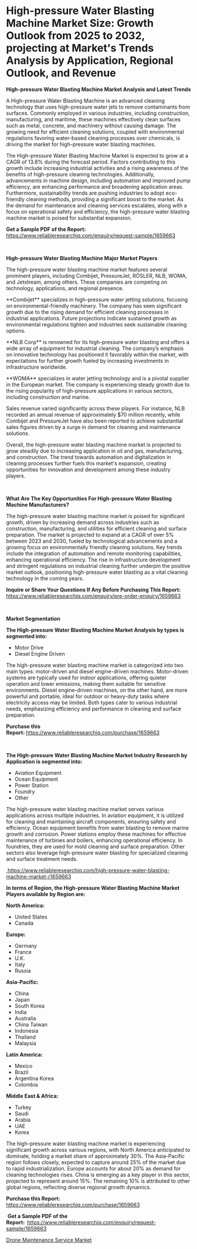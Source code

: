 <p><h1>High-pressure Water Blasting Machine Market Size: Growth Outlook from 2025 to 2032, projecting at Market's Trends Analysis by Application, Regional Outlook, and Revenue</h1></p><p><strong>High-pressure Water Blasting Machine Market Analysis and Latest Trends</strong></p>
<p><p>A High-pressure Water Blasting Machine is an advanced cleaning technology that uses high-pressure water jets to remove contaminants from surfaces. Commonly employed in various industries, including construction, manufacturing, and maritime, these machines effectively clean surfaces such as metal, concrete, and machinery without causing damage. The growing need for efficient cleaning solutions, coupled with environmental regulations favoring water-based cleaning processes over chemicals, is driving the market for high-pressure water blasting machines.</p><p>The High-pressure Water Blasting Machine Market is expected to grow at a CAGR of 13.8% during the forecast period. Factors contributing to this growth include increasing industrial activities and a rising awareness of the benefits of high-pressure cleaning technologies. Additionally, advancements in machine design, including automation and improved pump efficiency, are enhancing performance and broadening application areas. Furthermore, sustainability trends are pushing industries to adopt eco-friendly cleaning methods, providing a significant boost to the market. As the demand for maintenance and cleaning services escalates, along with a focus on operational safety and efficiency, the high-pressure water blasting machine market is poised for substantial expansion.</p></p>
<p><strong>Get a Sample PDF of the Report:&nbsp;</strong> <a href="https://www.reliableresearchiq.com/enquiry/request-sample/1659663?utm_campaign=1789&utm_medium=2&utm_source=Github&utm_content=ia&utm_term=23032025&utm_id=high-pressure-water-blasting-machine">https://www.reliableresearchiq.com/enquiry/request-sample/1659663</a></p>
<p>&nbsp;</p>
<p><strong>High-pressure Water Blasting Machine Major Market Players</strong></p>
<p><p>The high-pressure water blasting machine market features several prominent players, including Combijet, PressureJet, RÖSLER, NLB, WOMA, and Jetstream, among others. These companies are competing on technology, applications, and regional presence.</p><p>**Combijet** specializes in high-pressure water jetting solutions, focusing on environmental-friendly machinery. The company has seen significant growth due to the rising demand for efficient cleaning processes in industrial applications. Future projections indicate sustained growth as environmental regulations tighten and industries seek sustainable cleaning options.</p><p>**NLB Corp** is renowned for its high-pressure water blasting and offers a wide array of equipment for industrial cleaning. The company’s emphasis on innovative technology has positioned it favorably within the market, with expectations for further growth fueled by increasing investments in infrastructure worldwide.</p><p>**WOMA** specializes in water jetting technology and is a pivotal supplier in the European market. The company is experiencing steady growth due to the rising popularity of high-pressure applications in various sectors, including construction and marine.</p><p>Sales revenue varied significantly across these players. For instance, NLB recorded an annual revenue of approximately $70 million recently, while Combijet and PressureJet have also been reported to achieve substantial sales figures driven by a surge in demand for cleaning and maintenance solutions.</p><p>Overall, the high-pressure water blasting machine market is projected to grow steadily due to increasing application in oil and gas, manufacturing, and construction. The trend towards automation and digitalization in cleaning processes further fuels this market's expansion, creating opportunities for innovation and development among these industry players.</p></p>
<p>&nbsp;</p>
<p><strong>What Are The Key Opportunities For High-pressure Water Blasting Machine Manufacturers?</strong></p>
<p><p>The high-pressure water blasting machine market is poised for significant growth, driven by increasing demand across industries such as construction, manufacturing, and utilities for efficient cleaning and surface preparation. The market is projected to expand at a CAGR of over 5% between 2023 and 2030, fueled by technological advancements and a growing focus on environmentally friendly cleaning solutions. Key trends include the integration of automation and remote monitoring capabilities, enhancing operational efficiency. The rise in infrastructure development and stringent regulations on industrial cleaning further underpin the positive market outlook, positioning high-pressure water blasting as a vital cleaning technology in the coming years.</p></p>
<p><strong>Inquire or Share Your Questions If Any Before Purchasing This Report:</strong> <a href="https://www.reliableresearchiq.com/enquiry/pre-order-enquiry/1659663?utm_campaign=1789&utm_medium=2&utm_source=Github&utm_content=ia&utm_term=23032025&utm_id=high-pressure-water-blasting-machine">https://www.reliableresearchiq.com/enquiry/pre-order-enquiry/1659663</a></p>
<p>&nbsp;</p>
<p><strong>Market Segmentation</strong></p>
<p><strong>The High-pressure Water Blasting Machine Market Analysis by types is segmented into:</strong></p>
<p><ul><li>Motor Drive</li><li>Diesel Engine Driven</li></ul></p>
<p><p>The high-pressure water blasting machine market is categorized into two main types: motor-driven and diesel engine-driven machines. Motor-driven systems are typically used for indoor applications, offering quieter operation and lower emissions, making them suitable for sensitive environments. Diesel engine-driven machines, on the other hand, are more powerful and portable, ideal for outdoor or heavy-duty tasks where electricity access may be limited. Both types cater to various industrial needs, emphasizing efficiency and performance in cleaning and surface preparation.</p></p>
<p><strong>Purchase this Report:&nbsp;</strong><a href="https://www.reliableresearchiq.com/purchase/1659663?utm_campaign=1789&utm_medium=2&utm_source=Github&utm_content=ia&utm_term=23032025&utm_id=high-pressure-water-blasting-machine">https://www.reliableresearchiq.com/purchase/1659663</a></p>
<p>&nbsp;</p>
<p><strong>The High-pressure Water Blasting Machine Market Industry Research by Application is segmented into:</strong></p>
<p><ul><li>Aviation Equipment</li><li>Ocean Equipment</li><li>Power Station</li><li>Foundry</li><li>Other</li></ul></p>
<p><p>The high-pressure water blasting machine market serves various applications across multiple industries. In aviation equipment, it is utilized for cleaning and maintaining aircraft components, ensuring safety and efficiency. Ocean equipment benefits from water blasting to remove marine growth and corrosion. Power stations employ these machines for effective maintenance of turbines and boilers, enhancing operational efficiency. In foundries, they are used for mold cleaning and surface preparation. Other sectors also leverage high-pressure water blasting for specialized cleaning and surface treatment needs.</p></p>
<p><a href="https://www.reliableresearchiq.com/high-pressure-water-blasting-machine-market-r1659663?utm_campaign=1789&utm_medium=2&utm_source=Github&utm_content=ia&utm_term=23032025&utm_id=high-pressure-water-blasting-machine">&nbsp;https://www.reliableresearchiq.com/high-pressure-water-blasting-machine-market-r1659663</a></p>
<p><strong>In terms of Region, the High-pressure Water Blasting Machine Market Players available by Region are:</strong></p>
<p>
    <p> <strong> North America: </strong>
        <ul>
            <li>United States</li>
            <li>Canada</li>
        </ul>
        </p> 
    <p> <strong> Europe: </strong>
        <ul>
            <li>Germany</li>
            <li>France</li>
            <li>U.K.</li>
            <li>Italy</li>
            <li>Russia</li>
        </ul>
        </p> 
    <p> <strong> Asia-Pacific: </strong>
        <ul>
            <li>China</li>
            <li>Japan</li>
            <li>South Korea</li>
            <li>India</li>
            <li>Australia</li>
            <li>China Taiwan</li>
            <li>Indonesia</li>
            <li>Thailand</li>
            <li>Malaysia</li>
        </ul>
        </p> 
    <p> <strong> Latin America: </strong>
        <ul>
            <li>Mexico</li>
            <li>Brazil</li>
            <li>Argentina Korea</li>
            <li>Colombia</li>
        </ul>
        </p> 
    <p> <strong> Middle East & Africa: </strong>
        <ul>
            <li>Turkey</li>
            <li>Saudi</li>
            <li>Arabia</li>
            <li>UAE</li>
            <li>Korea</li>
        </ul>
    </p>
    </p>
<p><p>The high-pressure water blasting machine market is experiencing significant growth across various regions, with North America anticipated to dominate, holding a market share of approximately 30%. The Asia-Pacific region follows closely, expected to capture around 25% of the market due to rapid industrialization. Europe accounts for about 20% as demand for cleaning technologies rises. China is emerging as a key player in this sector, projected to represent around 15%. The remaining 10% is attributed to other global regions, reflecting diverse regional growth dynamics.</p></p>
<p><strong>Purchase this Report: </strong><a href="https://www.reliableresearchiq.com/purchase/1659663?utm_campaign=1789&utm_medium=2&utm_source=Github&utm_content=ia&utm_term=23032025&utm_id=high-pressure-water-blasting-machine">https://www.reliableresearchiq.com/purchase/1659663</a></p>
<p>&nbsp;<strong>Get a Sample PDF of the Report:&nbsp;&nbsp;</strong><a href="https://www.reliableresearchiq.com/enquiry/request-sample/1659663?utm_campaign=1789&utm_medium=2&utm_source=Github&utm_content=ia&utm_term=23032025&utm_id=high-pressure-water-blasting-machine">https://www.reliableresearchiq.com/enquiry/request-sample/1659663</a></p>
<p><strong></strong></p>
<p><p><a href="https://github.com/willjis/Market-Research-Report-List-1/blob/main/drone-maintenance-service-market.md?utm_campaign=1789&utm_medium=2&utm_source=Github&utm_content=ia&utm_term=23032025&utm_id=high-pressure-water-blasting-machine">Drone Maintenance Service Market</a></p></p>